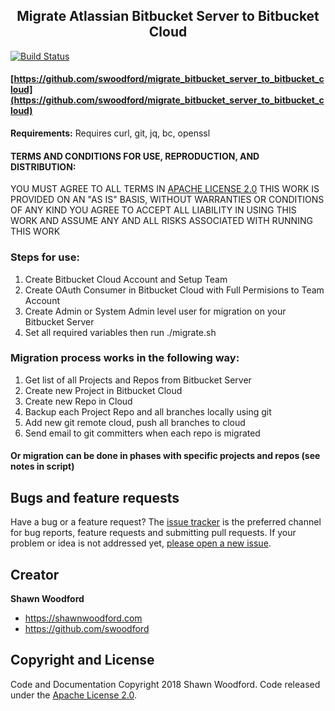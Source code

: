 <h2 align="center">Migrate Atlassian Bitbucket Server to Bitbucket Cloud</h2>

[![Build Status](https://travis-ci.org/swoodford/migrate_bitbucket_server_to_bitbucket_cloud.svg?branch=master)](https://travis-ci.org/swoodford/migrate_bitbucket_server_to_bitbucket_cloud)

#### [https://github.com/swoodford/migrate_bitbucket_server_to_bitbucket_cloud](https://github.com/swoodford/migrate_bitbucket_server_to_bitbucket_cloud)


**Requirements:**
Requires curl, git, jq, bc, openssl


#### TERMS AND CONDITIONS FOR USE, REPRODUCTION, AND DISTRIBUTION:
YOU MUST AGREE TO ALL TERMS IN [APACHE LICENSE 2.0](https://github.com/swoodford/migrate_bitbucket_server_to_bitbucket_cloud/blob/master/LICENSE.md)
THIS WORK IS PROVIDED ON AN "AS IS" BASIS, WITHOUT WARRANTIES OR CONDITIONS OF ANY KIND
YOU AGREE TO ACCEPT ALL LIABILITY IN USING THIS WORK AND ASSUME ANY AND ALL RISKS ASSOCIATED WITH RUNNING THIS WORK


### Steps for use:

1. Create Bitbucket Cloud Account and Setup Team
2. Create OAuth Consumer in Bitbucket Cloud with Full Permisions to Team Account
3. Create Admin or System Admin level user for migration on your Bitbucket Server
4. Set all required variables then run ./migrate.sh


### Migration process works in the following way:

1. Get list of all Projects and Repos from Bitbucket Server
2. Create new Project in Bitbucket Cloud
3. Create new Repo in Cloud
4. Backup each Project Repo and all branches locally using git
5. Add new git remote cloud, push all branches to cloud
6. Send email to git committers when each repo is migrated

#### Or migration can be done in phases with specific projects and repos (see notes in script)


## Bugs and feature requests
Have a bug or a feature request? The [issue tracker](https://github.com/swoodford/migrate_bitbucket_server_to_bitbucket_cloud/issues) is the preferred channel for bug reports, feature requests and submitting pull requests.
If your problem or idea is not addressed yet, [please open a new issue](https://github.com/swoodford/migrate_bitbucket_server_to_bitbucket_cloud/issues/new).

## Creator

**Shawn Woodford**

- <https://shawnwoodford.com>
- <https://github.com/swoodford>

## Copyright and License

Code and Documentation Copyright 2018 Shawn Woodford. 
Code released under the [Apache License 2.0](https://github.com/swoodford/migrate_bitbucket_server_to_bitbucket_cloud/blob/master/LICENSE.md).
